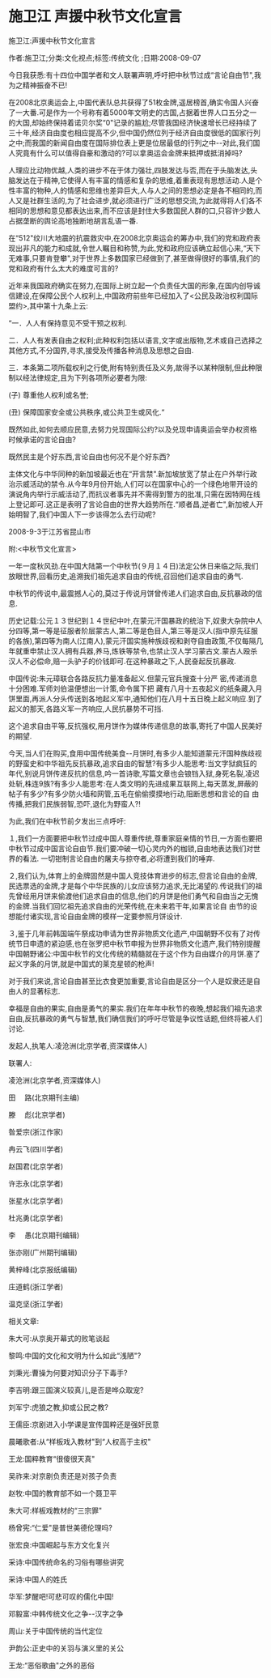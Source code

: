 # 施卫江  声援中秋节文化宣言

施卫江:声援中秋节文化宣言

作者:施卫江;分类:文化视点;标签:传统文化 ;日期:2008-09-07

今日我获悉:有十四位中国学者和文人联署声明,呼吁把中秋节过成“言论自由节",我为之精神振奋不已!

在2008北京奥运会上,中国代表队总共获得了51枚金牌,遥居榜首,确实令国人兴奋了一大番.可是作为一个号称有着5000年文明史的古国,占据着世界人口五分之一的大国,却始终保持着诺贝尔奖“0"记录的尴尬;尽管我国经济快速增长已经持续了三十年,经济自由度也相应提高不少,但中国仍然位列于经济自由度很低的国家行列之中;而我国的新闻自由度在国际排位表上更是位居最低的行列之中--对此,我们国人究竟有什么可以值得自豪和激动的?可以拿奥运会金牌来抵押或抵消掉吗?

人理应比动物优越,人类的进步不在于体力强壮,四肢发达与否,而在于头脑发达,头脑发达在于精神,它使得人有丰富的情感和复杂的思维,着重表现有思想活动.人是个性丰富的物种,人的情感和思维也差异巨大,人与人之间的思想必定是各不相同的,而人又是社群生活的,为了社会进步,就必须进行广泛的思想交流,为此就得将人们各不相同的思想和意见都表达出来,而不应该是封住大多数国民人群的口,只容许少数人占据垄断的舆论高地独断地胡言乱语一番.

在“512"纹川大地震的抗震救灾中,在2008北京奥运会的筹办中,我们的党和政府表现出非凡的能力和成就,令世人瞩目和称赞,为此,党和政府应该确立起信心来,“天下无难事,只要肯登攀",对于世界上多数国家已经做到了,甚至做得很好的事情,我们的党和政府有什么太大的难度可言的?

近年来我国政府确实在努力,在国际上树立起一个负责任大国的形象,在国内创导诚信建设,在保障公民个人权利上,中国政府前些年已经加入了<公民及政治权利国际盟约>,其中第十九条上云:

“一．人人有保持意见不受干预之权利.

二．人人有发表自由之权利;此种权利包括以语言,文字或出版物,艺术或自己选择之其他方式,不分国界,寻求,接受及传播各种消息及思想之自由.

三．本条第二项所载权利之行使,附有特别责任及义务,故得予以某种限制,但此种限制以经法律规定,且为下列各项所必要者为限:

(子) 尊重他人权利或名誉;

(丑) 保障国家安全或公共秩序,或公共卫生或风化.“

既然如此,如何去顺应民意,去努力兑现国际公约?以及兑现申请奥运会举办权资格时候承诺的言论自由?

既然民主是个好东西,言论自由也何况不是个好东西?

主体文化与中华同种的新加坡最近也在“开言禁".新加坡放宽了禁止在户外举行政治示威活动的禁令.从今年9月份开始,人们可以在国家中心的一个绿色地带开设的演说角内举行示威活动了,而抗议者事先并不需得到警方的批准,只需在因特网在线上登记即可.这正是表明了言论自由的世界大趋势所在.“顺者昌,逆者亡",新加坡人开始明智了,我们中国人下一步该得怎么去行动呢?

2008-9-3于江苏省昆山市

附:<中秋节文化宣言>

一年一度秋风劲.在中国大陆第一个中秋节(９月１４日)法定公休日来临之际,我们放眼世界,回看历史,追溯我们祖先追求自由的传统,召回他们追求自由的勇气.

中秋节的传说中,最震撼人心的,莫过于传说月饼曾传递人们追求自由,反抗暴政的信息.

历史记载:公元１３世纪到１４世纪中叶,在蒙元汗国暴政的统治下,奴隶大杂院中人分四等,第一等是征服者阶层蒙古人,第二等是色目人,第三等是汉人(指中原先征服的各族),第四等为南人(江南人),蒙元汗国实施种族歧视和剥夺自由政策,不仅每隔几年就重申禁止汉人拥有兵器,养马,炼铁等禁令,也禁止汉人学习蒙古文.蒙古人殴杀汉人不必偿命,赔一头驴子的价钱即可.在这种暴政之下,人民奋起反抗暴政.

中国传说:朱元璋联合各路反抗力量准备起义.但蒙元官兵搜查十分严 密,传递消息十分困难.军师刘伯温便想出一计策,命令属下把 藏有八月十五夜起义的纸条藏入月饼里面,再派人分头传送到各地起义军中,通知他们在八月十五日晚上起义响应.到了起义的那天,各路义军一齐响应,人民抗暴势不可挡.

这个追求自由平等,反抗强权,用月饼作为媒体传递信息的故事,寄托了中国人民美好的期望.

今天,当人们在购买,食用中国传统美食--月饼时,有多少人能知道蒙元汗国种族歧视的野蛮史和中华祖先反抗暴政,追求自由的智慧?有多少人能思考:当文字狱疯狂的年代,别说月饼传递反抗的信息,吟一首诗歌,写篇文章也会锒铛入狱,身死名裂,凌迟处斩,株连9族?有多少人能思考:在人类文明的先进成果互联网上,每天蒸发,屏蔽的帖子有多少?有多少防火墙和网管,五毛在偷偷摸摸地行动,阻断思想和言论的自 由传播,把我们民族弱智,恐吓,退化为野蛮人?!

为此,我们在中秋节前夕发出三点呼吁:

１,我们一方面要把中秋节过成中国人尊重传统,尊重家庭亲情的节日,一方面也要把中秋节过成中国言论自由节.我们要冲破一切心灵内外的枷锁,自由地表达我们对世界的看法. 一切钳制言论自由的屠夫与掠夺者,必将遭到我们的唾弃.

２,我们认为,体育上的金牌固然是中国人竞技体育进步的标志,但言论自由的金牌,民选票选的金牌,才是每个中华民族的儿女应该努力追求,无比渴望的.传说我们的祖先曾经用月饼来偷渡他们追求自由的信息,他们的月饼是他们勇气和自由当之无愧的金牌.当我们回忆祖先追求自由的光荣传统,在未来若干年,如果言论自 由节的设想能付诸实现,言论自由金牌的模样一定要参照月饼设计.

３,鉴于几年前韩国端午祭成功申请为世界非物质文化遗产,中国朝野不仅有了对传统节日申遗的紧迫感,也在张罗把中秋节申报为世界非物质文化遗产,我们特别提醒中国朝野诸公:中国中秋节的文化传统的精髓就在于这个作为自由媒介的月饼.塞了起义字条的月饼,就是中国式的莱克星顿的枪声!

对于我们来说,言论自由甚至比衣食更加重要,言论自由是区分一个人是奴隶还是自由人的显著标志.

幸福是自由的果实,自由是勇气的果实.我们在年年中秋节的夜晚,想起我们祖先追求自由,反抗暴政的勇气与智慧,我们确信我们的呼吁尽管是争议性话题,但终将被人们讨论.

发起人,执笔人:凌沧洲(北京学者,资深媒体人)

联署人:

凌沧洲(北京学者,资深媒体人)

田　 路(北京期刊主编)

滕　 彪(北京学者)

昝爱宗(浙江作家)

冉云飞(四川学者)

赵国君(北京学者)

许志永(北京学者)

张星水(北京学者)

杜兆勇(北京学者)

李　 愚(北京期刊编辑)

张亦刚(广州期刊编辑)

黄梓峰(北京报纸编辑)

庄道鹤(浙江学者)

温克坚(浙江学者)



相关文章:

朱大可:从京奥开幕式的败笔谈起

黎鸣:中国的文化和文明为什么如此“浅陋"?

刘秉光:曹操为何要对知识分子下毒手?

李吉明:跟三国演义较真儿,是否是哗众取宠?

刘军宁:虎狼之教,抑或公民之教?

王儒臣:京剧进入小学课是宣传国粹还是强奸民意

晨曦歌者:从“样板戏入教材"到“人权高于主权"

王龙:国粹教育“很傻很天真"

吴祚来:对京剧负责还是对孩子负责

赵牧:中国的教育部不如一个聂卫平

朱大可:样板戏教材的“三宗罪"

杨曾宪:“仁爱"是普世美德伦理吗?

张宏良:中国崛起与东方文化复兴

采诗:中国传统命名的习俗有哪些讲究

采诗:中国人的姓氏

华军:梦醒吧!可悲可叹的儒化中国!

邓毅富:中韩传统文化之争--汉字之争

周山:关于中国传统的当代定位

尹韵公:正史中的关羽与演义里的关公

王龙:“恶俗歌曲"之外的恶俗